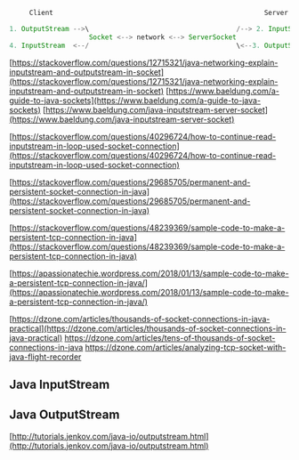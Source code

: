 
```java
     Client                                                     Server

1. OutputStream -->\                                     /--> 2. InputStream -->
                    Socket <--> network <--> ServerSocket                       |
4. InputStream  <--/                                     \<--3. OutputStream <--
```

[https://stackoverflow.com/questions/12715321/java-networking-explain-inputstream-and-outputstream-in-socket](https://stackoverflow.com/questions/12715321/java-networking-explain-inputstream-and-outputstream-in-socket)
[https://www.baeldung.com/a-guide-to-java-sockets](https://www.baeldung.com/a-guide-to-java-sockets)
[https://www.baeldung.com/java-inputstream-server-socket](https://www.baeldung.com/java-inputstream-server-socket)

[https://stackoverflow.com/questions/40296724/how-to-continue-read-inputstream-in-loop-used-socket-connection](https://stackoverflow.com/questions/40296724/how-to-continue-read-inputstream-in-loop-used-socket-connection)

[https://stackoverflow.com/questions/29685705/permanent-and-persistent-socket-connection-in-java](https://stackoverflow.com/questions/29685705/permanent-and-persistent-socket-connection-in-java)

[https://stackoverflow.com/questions/48239369/sample-code-to-make-a-persistent-tcp-connection-in-java](https://stackoverflow.com/questions/48239369/sample-code-to-make-a-persistent-tcp-connection-in-java)

[https://apassionatechie.wordpress.com/2018/01/13/sample-code-to-make-a-persistent-tcp-connection-in-java/](https://apassionatechie.wordpress.com/2018/01/13/sample-code-to-make-a-persistent-tcp-connection-in-java/)

[https://dzone.com/articles/thousands-of-socket-connections-in-java-practical](https://dzone.com/articles/thousands-of-socket-connections-in-java-practical)
	https://dzone.com/articles/tens-of-thousands-of-socket-connections-in-java
	https://dzone.com/articles/analyzing-tcp-socket-with-java-flight-recorder

## Java InputStream

## Java OutputStream
[http://tutorials.jenkov.com/java-io/outputstream.html](http://tutorials.jenkov.com/java-io/outputstream.html)
